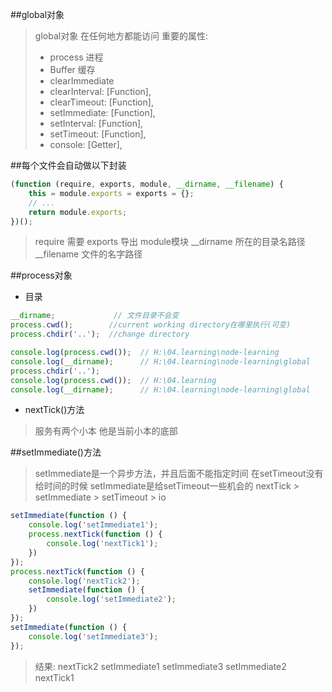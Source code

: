 ##global对象
> global对象  在任何地方都能访问
> 重要的属性:
> * process 进程
> * Buffer 缓存
> * clearImmediate
> * clearInterval: [Function],
> * clearTimeout: [Function],
> * setImmediate: [Function],
> * setInterval: [Function],
> * setTimeout: [Function],
> * console: [Getter],

##每个文件会自动做以下封装
```javascript
(function (require, exports, module, __dirname, __filename) {
    this = module.exports = exports = {};
    // ...
    return module.exports;
})();
```

> require 需要
> exports 导出
> module模块
> __dirname 所在的目录名路径
> __filename 文件的名字路径 


##process对象
* 目录
```js
__dirname;             // 文件目录不会变
process.cwd();        //current working directory在哪里执行(可变)
process.chdir('..');  //change directory

```

```js
console.log(process.cwd());  // H:\04.learning\node-learning
console.log(__dirname);      // H:\04.learning\node-learning\global
process.chdir('..');         
console.log(process.cwd());  // H:\04.learning
console.log(__dirname);      // H:\04.learning\node-learning\global
```


* nextTick()方法

> 服务有两个小本 他是当前小本的底部

##setImmediate()方法
> setImmediate是一个异步方法，并且后面不能指定时间
> 在setTimeout没有给时间的时候 setImmediate是给setTimeout一些机会的
> nextTick > setImmediate > setTimeout > io

```javascript
setImmediate(function () {
    console.log('setImmediate1');
    process.nextTick(function () {
        console.log('nextTick1');
    })
});
process.nextTick(function () {
    console.log('nextTick2');
    setImmediate(function () {
        console.log('setImmediate2');
    })
});
setImmediate(function () {
    console.log('setImmediate3');
});
```

> 结果:
> nextTick2
> setImmediate1
> setImmediate3
> setImmediate2
> nextTick1
